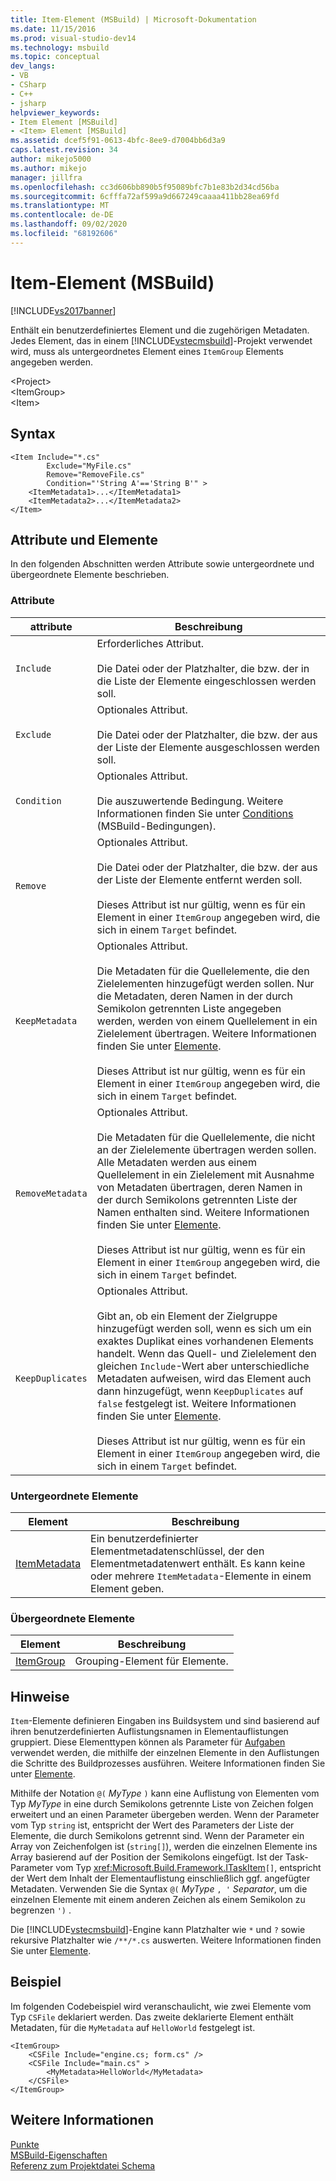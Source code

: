 ```yaml
---
title: Item-Element (MSBuild) | Microsoft-Dokumentation
ms.date: 11/15/2016
ms.prod: visual-studio-dev14
ms.technology: msbuild
ms.topic: conceptual
dev_langs:
- VB
- CSharp
- C++
- jsharp
helpviewer_keywords:
- Item Element [MSBuild]
- <Item> Element [MSBuild]
ms.assetid: dcef5f91-0613-4bfc-8ee9-d7004bb6d3a9
caps.latest.revision: 34
author: mikejo5000
ms.author: mikejo
manager: jillfra
ms.openlocfilehash: cc3d606bb890b5f95089bfc7b1e83b2d34cd56ba
ms.sourcegitcommit: 6cfffa72af599a9d667249caaaa411bb28ea69fd
ms.translationtype: MT
ms.contentlocale: de-DE
ms.lasthandoff: 09/02/2020
ms.locfileid: "68192606"
---
```

# <a name="item-element-msbuild"></a>Item-Element (MSBuild)
[!INCLUDE[vs2017banner](../includes/vs2017banner.md)]

Enthält ein benutzerdefiniertes Element und die zugehörigen Metadaten. Jedes Element, das in einem [!INCLUDE[vstecmsbuild](../includes/vstecmsbuild-md.md)]-Projekt verwendet wird, muss als untergeordnetes Element eines `ItemGroup` Elements angegeben werden.  
  
 \<Project>  
 \<ItemGroup>  
 \<Item>  
  
## <a name="syntax"></a>Syntax  
  
```  
<Item Include="*.cs"  
        Exclude="MyFile.cs"  
        Remove="RemoveFile.cs"  
        Condition="'String A'=='String B'" >  
    <ItemMetadata1>...</ItemMetadata1>  
    <ItemMetadata2>...</ItemMetadata2>  
</Item>  
```  
  
## <a name="attributes-and-elements"></a>Attribute und Elemente  
 In den folgenden Abschnitten werden Attribute sowie untergeordnete und übergeordnete Elemente beschrieben.  
  
### <a name="attributes"></a>Attribute  
  
|attribute|Beschreibung|  
|---------------|-----------------|  
|`Include`|Erforderliches Attribut.<br /><br /> Die Datei oder der Platzhalter, die bzw. der in die Liste der Elemente eingeschlossen werden soll.|  
|`Exclude`|Optionales Attribut.<br /><br /> Die Datei oder der Platzhalter, die bzw. der aus der Liste der Elemente ausgeschlossen werden soll.|  
|`Condition`|Optionales Attribut.<br /><br /> Die auszuwertende Bedingung. Weitere Informationen finden Sie unter [Conditions](../msbuild/msbuild-conditions.md) (MSBuild-Bedingungen).|  
|`Remove`|Optionales Attribut.<br /><br /> Die Datei oder der Platzhalter, die bzw. der aus der Liste der Elemente entfernt werden soll.<br /><br /> Dieses Attribut ist nur gültig, wenn es für ein Element in einer `ItemGroup` angegeben wird, die sich in einem `Target` befindet.|  
|`KeepMetadata`|Optionales Attribut.<br /><br /> Die Metadaten für die Quellelemente, die den Zielelementen hinzugefügt werden sollen. Nur die Metadaten, deren Namen in der durch Semikolon getrennten Liste angegeben werden, werden von einem Quellelement in ein Zielelement übertragen. Weitere Informationen finden Sie unter [Elemente](../msbuild/msbuild-items.md).<br /><br /> Dieses Attribut ist nur gültig, wenn es für ein Element in einer `ItemGroup` angegeben wird, die sich in einem `Target` befindet.|  
|`RemoveMetadata`|Optionales Attribut.<br /><br /> Die Metadaten für die Quellelemente, die nicht an der Zielelemente übertragen werden sollen. Alle Metadaten werden aus einem Quellelement in ein Zielelement mit Ausnahme von Metadaten übertragen, deren Namen in der durch Semikolons getrennten Liste der Namen enthalten sind. Weitere Informationen finden Sie unter [Elemente](../msbuild/msbuild-items.md).<br /><br /> Dieses Attribut ist nur gültig, wenn es für ein Element in einer `ItemGroup` angegeben wird, die sich in einem `Target` befindet.|  
|`KeepDuplicates`|Optionales Attribut.<br /><br /> Gibt an, ob ein Element der Zielgruppe hinzugefügt werden soll, wenn es sich um ein exaktes Duplikat eines vorhandenen Elements handelt. Wenn das Quell- und Zielelement den gleichen `Include`-Wert aber unterschiedliche Metadaten aufweisen, wird das Element auch dann hinzugefügt, wenn `KeepDuplicates` auf `false` festgelegt ist. Weitere Informationen finden Sie unter [Elemente](../msbuild/msbuild-items.md).<br /><br /> Dieses Attribut ist nur gültig, wenn es für ein Element in einer `ItemGroup` angegeben wird, die sich in einem `Target` befindet.|  
  
### <a name="child-elements"></a>Untergeordnete Elemente  
  
|Element|Beschreibung|  
|-------------|-----------------|  
|[ItemMetadata](../msbuild/itemmetadata-element-msbuild.md)|Ein benutzerdefinierter Elementmetadatenschlüssel, der den Elementmetadatenwert enthält. Es kann keine oder mehrere `ItemMetadata`-Elemente in einem Element geben.|  
  
### <a name="parent-elements"></a>Übergeordnete Elemente  
  
|Element|Beschreibung|  
|-------------|-----------------|  
|[ItemGroup](../msbuild/itemgroup-element-msbuild.md)|Grouping-Element für Elemente.|  
  
## <a name="remarks"></a>Hinweise  
 `Item`-Elemente definieren Eingaben ins Buildsystem und sind basierend auf ihren benutzerdefinierten Auflistungsnamen in Elementauflistungen gruppiert. Diese Elementtypen können als Parameter für [Aufgaben](../msbuild/msbuild-tasks.md) verwendet werden, die mithilfe der einzelnen Elemente in den Auflistungen die Schritte des Buildprozesses ausführen. Weitere Informationen finden Sie unter [Elemente](../msbuild/msbuild-items.md).  
  
 Mithilfe der Notation `@(` *MyType* `)` kann eine Auflistung von Elementen vom Typ *MyType* in eine durch Semikolons getrennte Liste von Zeichen folgen erweitert und an einen Parameter übergeben werden. Wenn der Parameter vom Typ `string` ist, entspricht der Wert des Parameters der Liste der Elemente, die durch Semikolons getrennt sind. Wenn der Parameter ein Array von Zeichenfolgen ist (`string[]`), werden die einzelnen Elemente ins Array basierend auf der Position der Semikolons eingefügt. Ist der Task-Parameter vom Typ <xref:Microsoft.Build.Framework.ITaskItem>`[]`, entspricht der Wert dem Inhalt der Elementauflistung einschließlich ggf. angefügter Metadaten. Verwenden Sie die Syntax `@(` *MyType* `, '` *Separator*, um die einzelnen Elemente mit einem anderen Zeichen als einem Semikolon zu begrenzen `')` .  
  
 Die [!INCLUDE[vstecmsbuild](../includes/vstecmsbuild-md.md)]-Engine kann Platzhalter wie `*` und `?` sowie rekursive Platzhalter wie `/**/*.cs` auswerten. Weitere Informationen finden Sie unter [Elemente](../msbuild/msbuild-items.md).  
  
## <a name="example"></a>Beispiel  
 Im folgenden Codebeispiel wird veranschaulicht, wie zwei Elemente vom Typ `CSFile` deklariert werden. Das zweite deklarierte Element enthält Metadaten, für die `MyMetadata` auf `HelloWorld` festgelegt ist.  
  
```  
<ItemGroup>  
    <CSFile Include="engine.cs; form.cs" />  
    <CSFile Include="main.cs" >  
        <MyMetadata>HelloWorld</MyMetadata>  
    </CSFile>  
</ItemGroup>  
```  
  
## <a name="see-also"></a>Weitere Informationen  
 [Punkte](../msbuild/msbuild-items.md)   
 [MSBuild-Eigenschaften](msbuild-properties1.md)   
 [Referenz zum Projektdatei Schema](../msbuild/msbuild-project-file-schema-reference.md)

